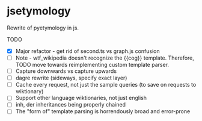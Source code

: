 # jsetymology
Rewrite of pyetymology in js. 

TODO
 - [x] Major refactor - get rid of second.ts vs graph.js confusion
 - [ ] Note - wtf_wikipedia doesn't recognize the {{cog}} template. Therefore, TODO move towards reimplementing custom template parser.
 - [ ] Capture downwards vs capture upwards
 - [ ] dagre rewrite (sideways, specify exact layer)
 - [ ] Cache every request, not just the sample queries (to save on requests to wiktionary)
 - [ ] Support other language wiktionaries, not just english
 - [ ] inh, der inheritances being properly chained
 - [ ] The "form of" template parsing is horrendously broad and error-prone